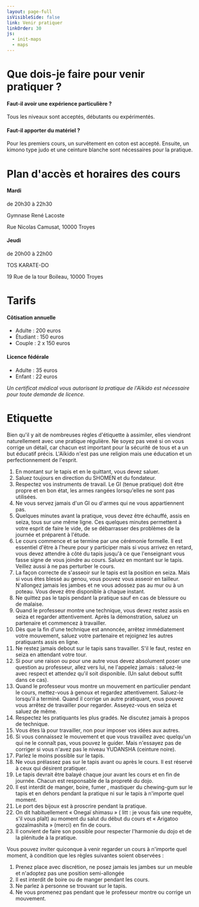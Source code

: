```yaml
---
layout: page-full
isVisibleSide: false
link: Venir pratiquer
linkOrder: 30
js:
  - init-maps
  - maps
---
```


# Que dois-je faire pour venir pratiquer ?

#### Faut-il avoir une expérience particulière ?

Tous les niveaux sont acceptés, débutants ou expérimentés.

#### Faut-il apporter du matériel ?

Pour les premiers cours, un survêtement en coton est accepté.
Ensuite, un kimono type judo et une ceinture blanche sont nécessaires pour la pratique.

# Plan d'accès et horaires des cours

<div class="container__row">
  <div class="subcontainer__half">
    <h4>Mardi</h4>
    <div class="section">
      <p>de 20h30 à 22h30</p>
      <p>Gymnase René Lacoste</p>
      <p>Rue Nicolas Camusat, 10000 Troyes</p>
    </div>
    <div id="map_gymnase" class="map"></div>
  </div>

  <div class="subcontainer__half">
    <h4>Jeudi</h4>
    <div class="section">
      <p>de 20h00 à 22h00</p>
      <p>TOS KARATE-DO</p>
      <p>19 Rue de la tour Boileau, 10000 Troyes</p>
    </div>
    <div id="map_dojo" class="map"></div>
  </div>
</div>

# Tarifs

<div class="container__row">
  <div class="subcontainer__half">
    <h4>Côtisation annuelle</h4>
    <ul>
      <li>Adulte : 200 euros</li>
      <li>Étudiant : 150 euros</li>
      <li>Couple : 2 x 150 euros</li>
    </ul>
  </div>

  <div class="subcontainer__half">
    <h4>Licence fédérale</h4>
    <ul>
      <li>Adulte : 35 euros</li>
      <li>Enfant : 22 euros</li>
    </ul>
  </div>
</div>

<div class="container__row">
  <em>Un certificat médical vous autorisant la pratique de l'Aïkido est nécessaire pour toute demande de licence.</em>
</div>

# Etiquette

Bien qu'il y ait de nombreuses règles d'étiquette à assimiler, elles viendront naturellement avec une pratique régulière. Ne soyez pas vexé si on vous corrige un détail, car chacun est important pour la sécurité de tous et a un but  éducatif précis. L'Aïkido n'est pas une religion mais une éducation et un perfectionnement de l'esprit.

1. En montant sur le tapis et en le quittant, vous devez saluer.
1. Saluez toujours en direction du SHOMEN et du fondateur.
1. Respectez vos instruments de travail. Le GI (tenue pratique) doit être propre et en bon état, les armes rangées lorsqu'elles ne sont pas utilisées.
1. Ne vous servez jamais d'un GI ou d'armes qui ne vous appartiennent pas.
1. Quelques minutes avant la pratique, vous devez être échauffé, assis en seiza, tous sur une même ligne. Ces quelques minutes permettent à votre esprit de faire le vide, de se débarrasser des problèmes de la journée et préparent à l'étude.
1. Le cours commence et se termine par une cérémonie formelle. Il est essentiel d'être à l'heure pour y participer mais si vous arrivez en retard, vous devez attendre à côté du tapis jusqu'à ce que l'enseignant vous fasse signe de vous joindre au cours. Saluez en montant sur le tapis. Veillez aussi à ne pas perturber le cours.
1. La façon correcte de s'asseoir sur le tapis est la position en seiza. Mais si vous êtes blessé au genou, vous pouvez vous asseoir en tailleur. N'allongez jamais les jambes et ne vous adossez pas au mur ou à un poteau. Vous devez être disponible à chaque instant.
1. Ne quittez pas le tapis pendant la pratique sauf en cas de blessure ou de malaise.
1. Quand le professeur montre une technique, vous devez restez assis en seiza et regarder attentivement. Après la démonstration, saluez un partenaire et commencez à travailler.
1. Dès que la fin d'une technique est annoncée, arrêtez immédiatement votre mouvement, saluez votre partenaire et rejoignez les autres pratiquants assis en ligne.
1. Ne restez jamais debout sur le tapis sans travailler. S'il le faut, restez en seiza en attendant votre tour.
1. Si pour une raison ou pour une autre vous devez absolument poser une question au professeur, allez vers lui, ne l'appelez jamais : saluez-le avec respect et attendez qu'il soit disponible. (Un salut debout suffit dans ce cas).
1. Quand le professeur vous montre un mouvement en particulier pendant le cours, mettez-vous à genoux et regardez attentivement. Saluez-le lorsqu'il a terminé. Quand il corrige un autre pratiquant, vous pouvez vous arrêtez de travailler pour regarder. Asseyez-vous en seiza et saluez de même.
1. Respectez les pratiquants les plus gradés. Ne discutez jamais à propos de technique.
1. Vous êtes là pour travailler, non pour imposer vos idées aux autres.
1. Si vous connaissez le mouvement et que vous travaillez avec quelqu'un qui ne le connaît pas, vous pouvez le guider. Mais n'essayez pas de corriger si vous n'avez pas le niveau YUDANSHA (ceinture noire).
1. Parlez le moins possible sur le tapis.
1. Ne vous prélassez pas sur le tapis avant ou après le cours. Il est réservé à ceux qui désirent pratiquer.
1. Le tapis devrait être balayé chaque jour avant les cours et en fin de journée. Chacun est responsable de la propreté du dojo.
1. Il est interdit de manger, boire, fumer , mastiquer du chewing-gum sur le tapis et en dehors pendant la pratique ni sur le tapis à n'importe quel moment.
1. Le port des bijoux est à proscrire pendant la pratique.
1. On dit habituellement « Onegaï shimasu » ( litt : je vous fais une requête, s'il vous plaît) au moment du salut du début du cours et « Arigatoo gozaïmashita » (merci) en fin de cours.
1. Il convient de faire son possible pour respecter l'harmonie du dojo et de la plénitude à la pratique.

Vous pouvez inviter quiconque à venir regarder un cours à n'importe quel moment, à condition que les règles suivantes soient observées :

1. Prenez place avec discrétion, ne posez jamais les jambes sur un meuble et n'adoptez pas une position semi-allongée
1. Il est interdit de boire ou de manger pendant les cours.
1. Ne parlez à personne se trouvant sur le tapis.
1. Ne vous promenez pas pendant que le professeur montre ou corrige un mouvement.
